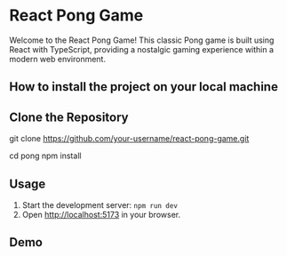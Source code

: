 # React Pong Game

Welcome to the React Pong Game! This classic Pong game is built using React with TypeScript, providing a nostalgic gaming experience within a modern web environment.

## How to install the project on your local machine

## Clone the Repository

git clone https://github.com/your-username/react-pong-game.git

cd pong
npm install

## Usage
1. Start the development server: `npm run dev`
2. Open [http://localhost:5173](http://localhost:5173) in your browser.

## Demo

